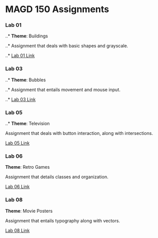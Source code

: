 # MAGD 150 Assignments

### Lab 01
..* **Theme**: Buildings

..* Assignment that deals with basic shapes and grayscale.

..* [Lab 01 Link](https://github.com/MumbowerCJ23/MAGD-150-Assignments/tree/gh-pages/f19magd150lab01_mumbower)


### Lab 03
..* **Theme**: Bubbles

..* Assignment that entails movement and mouse input.

..* [Lab 03 Link](https://github.com/MumbowerCJ23/MAGD-150-Assignments/tree/gh-pages/f19magd150lab03_Mumbower)

### Lab 05
..* **Theme**: Television

Assignment that deals with button interaction, along with intersections.

[Lab 05 Link](https://github.com/MumbowerCJ23/MAGD-150-Assignments/tree/gh-pages/f19magd150lab05_Mumbower)

### Lab 06
**Theme**: Retro Games

Assignment that details classes and organization.

[Lab 06 Link](https://github.com/MumbowerCJ23/MAGD-150-Assignments/tree/gh-pages/f19magd150lab06_Mumbower)

### Lab 08
**Theme**: Movie Posters

Assignment that entails typography along with vectors.

[Lab 08 Link](https://github.com/MumbowerCJ23/MAGD-150-Assignments/tree/gh-pages/f19magd150lab08_Mumbower)

